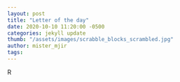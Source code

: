 ```yaml
---
layout: post
title: "Letter of the day"
date: 2020-10-10 11:20:00 -0500
categories: jekyll update
thumb: "/assets/images/scrabble_blocks_scrambled.jpg"
author: mister_mjir
tags:
---
```

R
